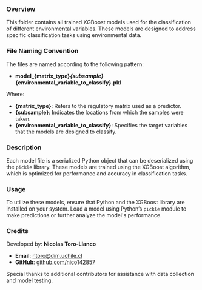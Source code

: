 ### Overview
This folder contains all trained XGBoost models used for the classification of different environmental variables. These models are designed to address specific classification tasks using environmental data.

### File Naming Convention
The files are named according to the following pattern:
- **model_{matrix_type}_{subsample}_{environmental_variable_to_classify}.pkl**

Where:
- **{matrix_type}**: Refers to the regulatory matrix used as a predictor.
- **{subsample}**: Indicates the locations from which the samples were taken.
- **{environmental_variable_to_classify}**: Specifies the target variables that the models are designed to classify.

### Description
Each model file is a serialized Python object that can be deserialized using the `pickle` library. These models are trained using the XGBoost algorithm, which is optimized for performance and accuracy in classification tasks.

### Usage
To utilize these models, ensure that Python and the XGBoost library are installed on your system. Load a model using Python’s `pickle` module to make predictions or further analyze the model's performance.

### Credits
Developed by: **Nicolas Toro-Llanco**
- **Email**: [ntoro@dim.uchile.cl](mailto:ntoro@dim.uchile.cl)
- **GitHub**: [github.com/nico142857](https://github.com/nico142857)

Special thanks to additional contributors for assistance with data collection and model testing.
